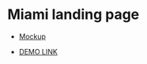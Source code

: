 # Miami landing page
- [Mockup](https://www.figma.com/file/nHz8bflIwJaWP3P99vKTH5/miami_home_new?node-id=0%3A2)

- [DEMO LINK](https://AnastasiiaBortnichuk.github.io/landing_miami/)
